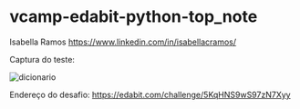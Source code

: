 # vcamp-edabit-python-top_note
Isabella Ramos https://www.linkedin.com/in/isabellacramos/

Captura do teste:

![dicionario](https://user-images.githubusercontent.com/90662086/161062299-c4c5dcad-5828-4aff-9a5b-0ed3cdb0926f.png)

Endereço do desafio: https://edabit.com/challenge/5KqHNS9wS97zN7Xyy

